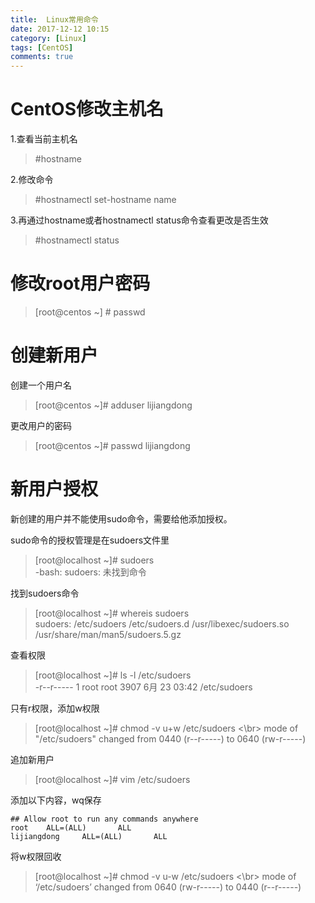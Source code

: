 ```yaml
---
title:  Linux常用命令
date: 2017-12-12 10:15
category: [Linux]
tags: [CentOS]
comments: true
---
```


# CentOS修改主机名

1.查看当前主机名

> \#hostname

2.修改命令

> \#hostnamectl set-hostname name

<!--more-->

3.再通过hostname或者hostnamectl status命令查看更改是否生效

> \#hostnamectl status

# 修改root用户密码

>[root@centos ~] \# passwd

# 创建新用户

创建一个用户名
>[root@centos ~]\# adduser lijiangdong

更改用户的密码
>[root@centos ~]\# passwd lijiangdong

# 新用户授权

新创建的用户并不能使用sudo命令，需要给他添加授权。

sudo命令的授权管理是在sudoers文件里
>[root@localhost ~]# sudoers </br>
-bash: sudoers: 未找到命令

找到sudoers命令
>[root@localhost ~]# whereis sudoers</br>
sudoers: /etc/sudoers /etc/sudoers.d /usr/libexec/sudoers.so /usr/share/man/man5/sudoers.5.gz

查看权限
>[root@localhost ~]# ls -l /etc/sudoers </br>
-r--r----- 1 root root 3907 6月  23 03:42 /etc/sudoers
 
只有r权限，添加w权限
>[root@localhost ~]#  chmod -v u+w /etc/sudoers <\br>
mode of "/etc/sudoers" changed from 0440 (r--r-----) to 0640 (rw-r-----)

追加新用户
>[root@localhost ~]# vim /etc/sudoers

添加以下内容，wq保存
```shell
## Allow root to run any commands anywhere 
root    ALL=(ALL)       ALL
lijiangdong     ALL=(ALL)       ALL
```
将w权限回收
>[root@localhost ~]# chmod -v u-w /etc/sudoers <\br>
mode of ‘/etc/sudoers’ changed from 0640 (rw-r-----) to 0440 (r--r-----)









